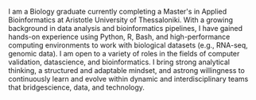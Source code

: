 I am a Biology graduate currently completing a Master's in Applied Bioinformatics at Aristotle University of Thessaloniki. With a growing background in data analysis and bioinformatics pipelines, I have gained hands-on experience using Python, R, Bash, and high-performance computing environments to work with biological datasets (e.g., RNA-seq, genomic data). I am open to a variety of roles in the fields of computer validation, datascience, and bioinformatics. I bring strong analytical thinking, a structured and adaptable mindset, and astrong willingness to continuously learn and evolve within dynamic and interdisciplinary teams that bridgescience, data, and technology.
